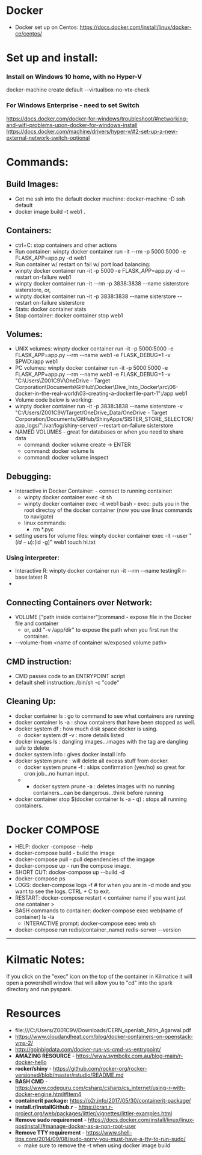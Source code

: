# Docker
  - Docker set up on Centos: https://docs.docker.com/install/linux/docker-ce/centos/

# Set up and install:

  ### Install on Windows 10 home, with no Hyper-V
  docker-machine create default --virtualbox-no-vtx-check

  ### For Windows Enterprise - need to set Switch
  https://docs.docker.com/docker-for-windows/troubleshoot/#networking-and-wifi-problems-upon-docker-for-windows-install
  https://docs.docker.com/machine/drivers/hyper-v/#2-set-up-a-new-external-network-switch-optional


# Commands:
  
  ## Build Images:
  - Got me ssh into the default docker machine: docker-machine -D ssh default 
  - docker image build -t web1 .
  
  ## Containers:
  
  - ctrl+C: stop containers and other actions
  - Run container: winpty docker container run -it --rm -p 5000:5000 -e FLASK_APP=app.py -d web1
  - Run container w/ restart on fail w/ port load balancing:
  - winpty docker container run -it -p 5000 -e FLASK_APP=app.py -d --restart on-failure web1
  - winpty docker container run -it --rm -p 3838:3838 --name sisterstore sisterstore, or,
   - winpty docker container run -it -p 3838:3838 --name sisterstore --restart on-failure sisterstore
  - Stats: docker container stats
  - Stop container: docker container stop web1
  
  ## Volumes:
  -  UNIX volumes: winpty docker container run -it -p 5000:5000 -e FLASK_APP=app.py --rm --name web1 -e FLASK_DEBUG=1 -v $PWD:/app web1
  -  PC volumes: winpty docker container run -it -p 5000:5000 -e FLASK_APP=app.py --rm --name web1 -e FLASK_DEBUG=1 -v "C:\Users\Z001C9V\OneDrive - Target Corporation\Documents\GitHub\Docker\Dive_Into_Docker\src\06-docker-in-the-real-world\03-creating-a-dockerfile-part-1":/app web1
  - Volume code below is working:
  - winpty docker container run -it -p 3838:3838 --name sisterstore -v "C:/Users/Z001C9V/Target/OneDrive_Data/OneDrive - Target Corporation/Documents/GitHub/ShinyApps/SISTER_STORE_SELECTOR/app_logs/":/var/log/shiny-server/ --restart on-failure sisterstore
  - NAMED VOLUMES - great for databases or when you need to share data
    - command: docker volume create <name> -> ENTER
    - command: docker volume ls
    - command: docker volume inspect <name of named volume>
    
  ## Debugging:
  -  Interactive in Docker Container: 
    - connect to running container: 
      - winpty docker container exec -it <name of container> sh 
      - winpty docker container exec -it web1 bash
    - exec: puts you in the root directoy of the docker container (now you use linux commands to navigate)
      - linux commands:
        - rm *.pyc
   - setting users for volume files: winpty docker container exec -it --user "$(id -u):$(id -g)" web1 touch hi.txt

  ### Using interpreter:
  - Interactive R: winpty docker container run -it --rm --name testingR r-base:latest R
  - 

  ## Connecting Containers over Network:
  - VOLUME ["path inside container"]command - expose file in the Docker file and container
    - or, add "-v /app/dir" to expose the path when you first run the container.
  - --volume-from <name of container w/exposed volume path>
  
  ## CMD instruction: 
  - CMD passes code to an ENTRYPOINT script
  - default shell instruction: /bin/sh -c "code"
  
  ## Cleaning Up:
  - docker container ls : go to command to see what containers are running
  - docker container ls -a : show containers that have been stopped as well.
  - docker system df : how much disk space docker is using.
    - docker system df -v : more details listed
  - docker images ls : dangling images...images with the <none> tag are dangling safe to delete
  - docker system info : gives docker install info
  - docker system prune : will delete all excess stuff from docker.
    - docker system prune -f : skips confirmation (yes/no) so great for cron job...no human input.
    - - docker system prune -a : deletes images with no running containers...can be dangerous...think before running
  - docker container stop $(docker container ls -a - q) : stops all running containers.
 
# Docker COMPOSE
  - HELP: docker -compose --help
  - docker-compose build - build the image
  - docker-compose pull - pull dependencies of the imgage
  - docker-compose up - run the compose image.
  - SHORT CUT: docker-compose up --build -d
  - docker-compose ps
  - LOGS: docker-compose logs -f # for when you are in -d mode and you want to see the logs. CTRL + C to exit.
  - RESTART: docker-compose restart < container name if you want just one container >
  - BASH commands to container: docker-compose exec web(name of container) ls -la
    - INTERACTIVE prompt: docker-compose exec web sh
  - docker-compose run redis(container_name) redis-server --version
  
-----

# Kilmatic Notes:

If you click on the "exec" icon on the top of the container in Kilmatice it will open a powershell window that will allow you to "cd" into the spark directory and run pyspark.

# Resources
  - file:///C:/Users/Z001C9V/Downloads/CERN_openlab_Nitin_Agarwal.pdf
  - https://www.cloudandheat.com/blog/docker-containers-on-openstack-vms-2/
  - http://goinbigdata.com/docker-run-vs-cmd-vs-entrypoint/
  - **AMAZING RESOURCE** - https://www.symbolix.com.au/blog-main/r-docker-hello
  - **rocker/shiny** - https://github.com/rocker-org/rocker-versioned/blob/master/rstudio/README.md
  - **BASH CMD** - https://www.codeguru.com/csharp/csharp/cs_internet/using-r-with-docker-engine.html#Item4
  - **containerit package:** https://o2r.info/2017/05/30/containerit-package/
  - **install.r/installGithub.r** - https://cran.r-project.org/web/packages/littler/vignettes/littler-examples.html
  - **Remove sudo requirement** - https://docs.docker.com/install/linux/linux-postinstall/#manage-docker-as-a-non-root-user
  - **Remove TTY requirement** - https://www.shell-tips.com/2014/09/08/sudo-sorry-you-must-have-a-tty-to-run-sudo/
    - make sure to remove the -t when using docker image build 
  

